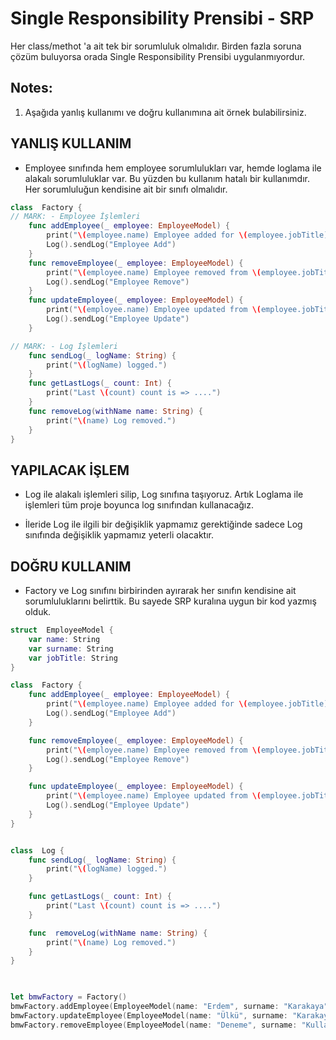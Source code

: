 # **Single Responsibility Prensibi - SRP**

Her class/methot 'a ait tek bir sorumluluk olmalıdır. Birden fazla soruna çözüm buluyorsa orada Single Responsibility Prensibi uygulanmıyordur.

## **Notes:** #

1. Aşağıda yanlış kullanımı ve doğru kullanımına ait örnek bulabilirsiniz.

## **YANLIŞ KULLANIM**

- Employee sınıfında hem employee sorumlulukları var, hemde loglama ile alakalı sorumluluklar var. Bu yüzden bu kullanım hatalı bir kullanımdır. Her sorumluluğun kendisine ait bir sınıfı olmalıdır.
```swift
class  Factory {
// MARK: - Employee İşlemleri
	func addEmployee(_ employee: EmployeeModel) {
		print("\(employee.name) Employee added for \(employee.jobTitle) jobTitle.")
		Log().sendLog("Employee Add")
	}
	func removeEmployee(_ employee: EmployeeModel) {
		print("\(employee.name) Employee removed from \(employee.jobTitle) jobTitle.")
		Log().sendLog("Employee Remove")
	}
	func updateEmployee(_ employee: EmployeeModel) {
		print("\(employee.name) Employee updated from \(employee.jobTitle) jobTitle.")
		Log().sendLog("Employee Update")
	}

// MARK: - Log İşlemleri
	func sendLog(_ logName: String) {
		print("\(logName) logged.")
	}
	func getLastLogs(_ count: Int) {
		print("Last \(count) count is => ....")
	}
	func removeLog(withName name: String) {
		print("\(name) Log removed.")
	}
}
```

## **YAPILACAK İŞLEM**

- Log ile alakalı işlemleri silip, Log sınıfına taşıyoruz. Artık Loglama ile işlemleri tüm proje boyunca log sınıfından kullanacağız.

- İleride Log ile ilgili bir değişiklik yapmamız gerektiğinde sadece Log sınıfında değişiklik yapmamız yeterli olacaktır.

## **DOĞRU KULLANIM**

- Factory ve Log sınıfını birbirinden ayırarak her sınıfın kendisine ait sorumluluklarını belirttik. Bu sayede SRP kuralına uygun bir kod yazmış olduk.


```swift
struct  EmployeeModel {
	var name: String
	var surname: String
	var jobTitle: String
}

class  Factory {
	func addEmployee(_ employee: EmployeeModel) {
		print("\(employee.name) Employee added for \(employee.jobTitle) jobTitle.")
		Log().sendLog("Employee Add")
	}

	func removeEmployee(_ employee: EmployeeModel) {
		print("\(employee.name) Employee removed from \(employee.jobTitle) jobTitle.")
		Log().sendLog("Employee Remove")
	}

	func updateEmployee(_ employee: EmployeeModel) {
		print("\(employee.name) Employee updated from \(employee.jobTitle) jobTitle.")
		Log().sendLog("Employee Update")
	}
}


class  Log {
	func sendLog(_ logName: String) {
		print("\(logName) logged.")
	}

	func getLastLogs(_ count: Int) {
		print("Last \(count) count is => ....")
	}

	func  removeLog(withName name: String) {
		print("\(name) Log removed.")
	}
}

  

let bmwFactory = Factory()
bmwFactory.addEmployee(EmployeeModel(name: "Erdem", surname: "Karakaya", jobTitle: "iOS DEVELOPER"))
bmwFactory.updateEmployee(EmployeeModel(name: "Ülkü", surname: "Karakaya", jobTitle: "FULL STACK DEVELOPER"))
bmwFactory.removeEmployee(EmployeeModel(name: "Deneme", surname: "Kullanıcısı", jobTitle: "Deneme"))
```
